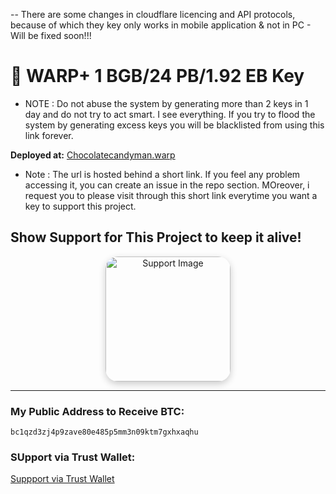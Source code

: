 -- There are some changes in cloudflare licencing and API protocols, because of which they key only works in mobile application & not in PC - Will be fixed soon!!! 
# 🌟 WARP+ 1 BGB/24 PB/1.92 EB Key 
- NOTE : Do not abuse the system by generating more than 2 keys in 1 day and do not try to act smart. I see everything. If you try to flood the system by generating excess keys you will be blacklisted from using this link forever.

**Deployed at:** [Chocolatecandyman.warp](https://tvi.la/uongaGd4X
)

- Note : The url is hosted behind a short link. If you feel any problem accessing it, you can create an issue in the repo section. MOreover, i request you to please visit through this short link everytime you want a key to support this project.
  
## Show Support for This Project to keep it alive!

<div align="center">
  <img src="https://github.com/user-attachments/assets/0fb541ed-5eb9-48c6-b2c4-b936d65ab26e" alt="Support Image" width="200" style="border-radius: 20px; box-shadow: 0px 4px 12px rgba(0,0,0,0.2);" />
</div>

---

###  My Public Address to Receive BTC: 
`bc1qzd3zj4p9zave80e485p5mm3n09ktm7gxhxaqhu`

###  SUpport via Trust Wallet:
[Suppport via Trust Wallet](https://link.trustwallet.com/send?coin=0&address=bc1qzd3zj4p9zave80e485p5mm3n09ktm7gxhxaqhu)

